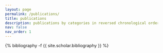 ```yaml
---
layout: page
permalink: /publications/
title: publications
description: publications by categories in reversed chronological order. generated by jekyll-scholar.
nav: false
nav_order: 1
---
```


<!-- _pages/publications.md -->
<div class="publications">

{% bibliography -f {{ site.scholar.bibliography }} %}
</div>
